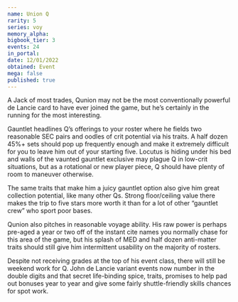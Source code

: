 ```yaml
---
name: Union Q
rarity: 5
series: voy
memory_alpha:
bigbook_tier: 3
events: 24
in_portal:
date: 12/01/2022
obtained: Event
mega: false
published: true
---
```


A Jack of most trades, Qunion may not be the most conventionally powerful de Lancie card to have ever joined the game, but he’s certainly in the running for the most interesting.

Gauntlet headlines Q’s offerings to your roster where he fields two reasonable SEC pairs and oodles of crit potential via his traits. A half dozen 45%+ sets should pop up frequently enough and make it extremely difficult for you to leave him out of your starting five. Locutus is hiding under his bed and walls of the vaunted gauntlet exclusive may plague Q in low-crit situations, but as a rotational or new player piece, Q should have plenty of room to maneuver otherwise.

The same traits that make him a juicy gauntlet option also give him great collection potential, like many other Qs. Strong floor/ceiling value there makes the trip to five stars more worth it than for a lot of other “gauntlet crew” who sport poor bases.

Qunion also pitches in reasonable voyage ability. His raw power is perhaps pre-aged a year or two off of the instant cite names you normally chase for this area of the game, but his splash of MED and half dozen anti-matter traits should still give him intermittent usability on the majority of rosters.

Despite not receiving grades at the top of his event class, there will still be weekend work for Q. John de Lancie variant events now number in the double digits and that secret life-binding spice, traits, promises to help pad out bonuses year to year and give some fairly shuttle-friendly skills chances for spot work.
